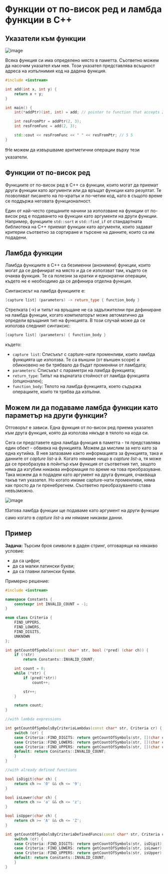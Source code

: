 # Функции от по-висок ред и ламбда функции в C++

## Указатели към функции

![image](https://github.com/desiish/OOP_Pract_2023_2024/assets/115353472/ba159e4b-ec0b-4827-a498-ccd469ab60d1)

Всяка функция си има определено място в паметта. Съответно можем да насочим указател към нея. Този указател представлява всъщност адреса на изпълнимия код на дадена функция.
```c++
#include <iostream>

int add(int x, int y) {
    return x + y;
}

int main() {
    int(*addPtr)(int, int) = add; // pointer to function that accepts 2 integers as arguments and returns an integer as a result

    int resFromPtr = addPtr(2, 3);
    int resFromFunc = add(2, 3);

    std::cout << resFromFunc << " " << resFromPtr; // 5 5
}
```
❗Не можем да извършваме аритметични операции върху тези указатели.

## Функции от по-висок ред

Функциите от по-висок ред в C++ са функции, които могат да приемат други функции като аргументи или да връщат функции като резултат. Те позволяват писането на по-кратък и по-четим код, като в същото време се поддържа неговата функционалност.

Един от най-често срещаните начини за използване на функции от по-висок ред е подаването на функции като аргументи на други функции. Например, функциите `std::sort` и `std::find_if` от стандартната библиотека на C++ приемат функции като аргументи, които задават критерии съответно за сортиране и търсене на данните, които са им подадени.

## Ламбда функции

Ламбда функциите в C++ са безименни (анонимни) функции, които могат да се дефинират на място и да се използват там, където се очаква функция. Те са полезни за кратки и еднократни операции, където не е необходимо да се дефинира отделна функция.

Синтаксисът на ламбда функциите е:
```c++
[capture list] (parameters) -> return_type { function_body }
```
Стрелката (->) и типът на връщане не са задължителни при дефиниране на ламбда функции, когато компилаторът може автоматично да определи връщания тип на функцията. В този случай може да се използва следният синтаксис:
```c++
[capture list] (parameters) { function_body }
```
където:
- `capture list`: Списъкът с capture-нати променливи, които ламбда функцията ще използва. Те са външни (от външен scope) и обикновено не би трябвало да бъдат променяни от ламбдата;
- `parameters`: Списъкът с параметри на ламбда функцията;
- `return_type`: Типът на върнатата стойност от ламбда функцията (опционален);
- `function_body`: Тялото на ламбда функцията, което съдържа операциите, които тя трябва да изпълни.


## Можем ли да подаваме ламбда функции като параметър на други функции?
Отговорът е зависи. Една функция от по-висок ред приема указател към друга функция, която да използва някъде в тялото на кода си. 

Сега си представете една ламбда функция в паметта - тя представлява един обект - обвивка на функцията. Можем да мислим за него като за една кутийка. В нея запазваме както информацията за функцията, така и данните от *capture list*-a й. Когато нямаме нищо в *capture list*-а, тя може да се преобразува в пойнтър към функция от съответния тип, защото няма да изгубим никаква информация по време на това преобразуване. Така можем да я подадем като аргумент на друга функция, очакваща такъв тип указател. Но когато имаме capture-нати променливи, няма как просто да ги пренебрегнем. Съответно преобразуването става невъзможно.

![image](https://github.com/desiish/oop_tasks/assets/115353472/b50deece-aec9-4d55-848f-8f4dbc923181)

❗Затова ламбда функции ще подаваме като аргумент на други функции само когато в *capture list*-a им нямаме никакви данни.

## Пример
**Задача:** Търсим броя символи в даден стринг, отговарящи на някакво условие:
- да са цифри;
- да са малки латински букви;
- да са главни латински букви.

Примерно решение:
```c++
#include <iostream>

namespace Constants {
    constexpr int INVALID_COUNT = -1;
}

enum class Criteria {
    FIND_UPPERS, 
    FIND_LOWERS,
    FIND_DIGITS,
    UNKNOWN
};

int getCountOfSymbols(const char* str, bool (*pred) (char ch)) {
    if (!str)
        return Constants::INVALID_COUNT;

    int count = 0;
    while (*str) {
        if (pred(*str))
            count++;

        str++;
    }

    return count;
}

//with lambda expressions

int getCountOfSymbolsByCriteriaLambdas(const char* str, Criteria cr) {
    switch (cr) {
    case Criteria::FIND_DIGITS: return getCountOfSymbols(str, [](char ch) {return ch >= '0' && ch <= '9'; });
    case Criteria::FIND_LOWERS: return getCountOfSymbols(str, [](char ch) {return ch >= 'a' && ch <= 'z'; });
    case Criteria::FIND_UPPERS: return getCountOfSymbols(str, [](char ch) {return ch >= 'A' && ch <= 'Z'; });
    default: return Constants::INVALID_COUNT;
    }
}

//with already defined functions

bool isDigit(char ch) {
    return ch >= '0' && ch <= '9';
}

bool isLower(char ch) {
    return ch >= 'a' && ch <= 'z';
}

bool isUpper(char ch) {
    return ch >= 'A' && ch <= 'Z';
}

int getCountOfSymbolsByCriteriaDefinedFuncs(const char* str, Criteria cr) {
    switch (cr) {
    case Criteria::FIND_DIGITS: return getCountOfSymbols(str, isDigit);
    case Criteria::FIND_LOWERS: return getCountOfSymbols(str, isLower);
    case Criteria::FIND_UPPERS: return getCountOfSymbols(str, isUpper);
    default: return Constants::INVALID_COUNT;
    }
}
```
